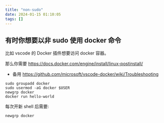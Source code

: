 ```yaml
---
title: "non-sudo"
date: 2024-01-15 01:10:05
tags: []
---
```

## 有时你想要以非 sudo 使用 docker 命令

比如 vscode 的 Docker 插件想要访问 docker 容器。

那么你需要 https://docs.docker.com/engine/install/linux-postinstall/
- 备用 https://github.com/microsoft/vscode-docker/wiki/Troubleshooting

```
sudo groupadd docker
sudo usermod -aG docker $USER
newgrp docker
docker run hello-world
```

每次开新 shell 后需要:

```
newgrp docker
```

